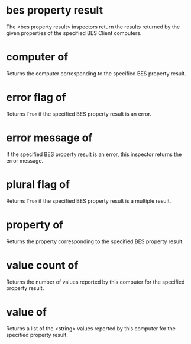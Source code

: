 # bes property result

The &lt;bes property result&gt; inspectors return the results returned by the given properties of the specified BES Client computers.

# computer of <bes property result>

Returns the computer corresponding to the specified BES property result.

# error flag of <bes property result>

Returns `True` if the specified BES property result is an error.

# error message of <bes property result>

If the specified BES property result is an error, this inspector returns the error message.

# plural flag of <bes property result>

Returns `True` if the specified BES property result is a multiple result.

# property of <bes property result>

Returns the property corresponding to the specified BES property result.

# value count of <bes property result>

Returns the number of values reported by this computer for the specified property result.

# value of <bes property result>

Returns a list of the &lt;string&gt; values reported by this computer for the specified property result.
